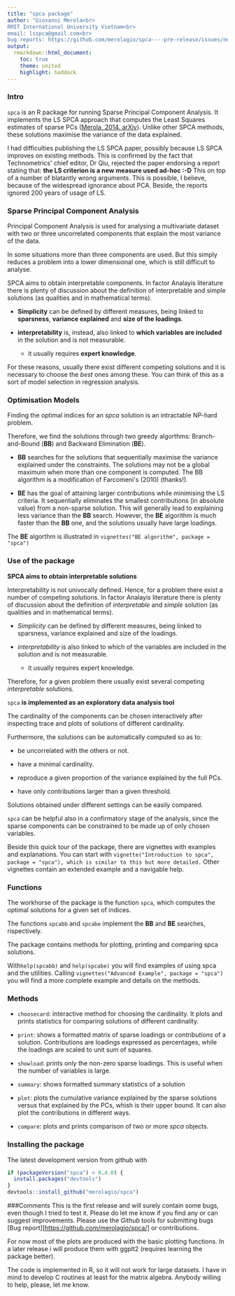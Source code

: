 ```yaml
---
title: "spca package"
author: "Giovanni Merola<br>
RMIT International University Vietnam<br>
email: lsspca@gmail.com<br>
bug reports: https://github.com/merolagio/spca----pre-release/issues/new"
output:
  rmarkdown::html_document:
    toc: true 
    theme: united
    highlight: haddock
---
```


### Intro  
`spca` is an R package for running Sparse Principal Component Analysis. It implements the LS SPCA approach that computes the Least Squares estimates of sparse PCs ([Merola, 2014. arXiv](http://arxiv.org/abs/1406.1381 "Pre-print")). Unlike other SPCA methods, these solutions maximise the variance of the data explained. 


I had difficulties publishing the LS SPCA paper, possibly because LS SPCA improves on existing methods. This is confirmed by the fact that Technometrics' chief editor, Dr Qiu, rejected the paper endorsing a report stating that: **the LS criterion is a new measure used ad-hoc  :-D** This on top of a number of blatantly wrong arguments. This is possible, I believe, because of the widespread ignorance about PCA. Beside, the reports ignored 200 years of usage of LS.  

### Sparse Principal Component Analysis
Principal Component Analysis is used for analysing a multivariate dataset with two or three uncorrelated components that explain the most variance of the data. 

In some situations more than three components are used. But this simply reduces a problem into a lower dimensional one, which is still difficult to analyse.

SPCA aims to obtain interpretable components.  In factor Analayis literature there is plenty of discussion about the  definition of interpretable and simple solutions (as qualities and in mathematical terms).

* **Simplicity** can be defined by different measures, being linked to **sparsness**, **variance explained** and **size of the loadings**. 

* **interpretability** is, instead, also linked to **which variables are included** in the solution  and is not measurable.
    * it usually requires **expert knowledge**.

For these reasons, usually there exist different competing solutions and it is necessary to choose the *best* ones among these. You can think of this as a sort of model selection in regression analysis.

### Optimisation Models  
Finding the optimal indices for an *spca* solution is an intractable NP-hard problem.  

Therefore, we find the solutions through two greedy algorthms: Branch-and-Bound (**BB**) and Backward Elimination (**BE**).

* **BB** searches for the solutions that sequentially maximise the variance explained under the constraints. The solutions may not be a global maximum when more than one component is computed. The BB algorithm is a modification of Farcomeni's (2010) (thanks!).

* **BE** has the goal of attaining larger contributions while minimising the LS criteria. It sequentially eliminates the smallest contributions (in absolute value) from a non-sparse solution. This will generally lead to explaining less variance than the **BB** search. However, the **BE** algorithm is much faster than the **BB** one, and the solutions usually have large loadings.

The **BE** algorthm is illustrated in `vignettes("BE algorithm", package = "spca")`

### Use of the package

**SPCA aims to obtain interpretable solutions**

Interpretability is not univocally defined. Hence, for a problem there exist a number of competing solutions. In factor Analayis literature there is plenty of discussion about the  definition of *interpretable* and *simple* solution (as qualities and in mathematical terms). 

* *Simplicity* can be defined by different measures, being linked to sparsness, variance explained and size of the loadings. 

* *interpretability* is also linked to which of the variables are included in the solution  and is not measurable.
    * it usually requires expert knowledge.
    
Therefore, for a given problem there usually exist several competing *interpretable* solutions. 

`spca` **is implemented as an exploratory data analysis tool** 

The cardinality of the components can be chosen interactively after inspecting trace and plots of solutions of different cardinality.

Furthermore, the solutions can be automatically computed so as to:

* be uncorrelated with the others or not.

* have a minimal cardinality. 

* reproduce a given proportion of the variance explained by the full PCs. 

* have only contributions larger than a given threshold.

Solutions obtained under different settings can be easily compared.

`spca` can be helpful also in a confirmatory stage of the analysis, since the sparse components can be constrained to be made up of only chosen variables.

Beside this quick tour of the package, there are vignettes with examples and explanations. You can start with `vignette("Introduction to spca", package = "spca"), which is similar to this but more detailed.` Other vignettes contain an extended example and a navigable help. 

### Functions

The workhorse of the package is the function `spca`, which computes the optimal solutions for a given set of indices.

The functions `spcabb` and `spcabe` implement the **BB** and **BE** searches, rispectively.

The package contains methods for plotting, printing and comparing spca solutions.

With`help(spcabb)` and `help(spcabe)` you will find examples of using spca and the utilities. Calling `vignettes("Advanced Example", package = "spca")` you will find a more complete example and details on the methods.

### Methods

- `choosecard`: interactive method for choosing the cardinality. It plots and prints statistics for comparing solutions of different cardinality.

- `print`: shows a formatted matrix of sparse loadings or *contributions* of a solution. Contributions are loadings expressed as percentages, while the loadings are scaled to unit sum of squares.

- `showload`: prints only the non-zero sparse loadings. This is useful when the number of variables is large.

- `summary`: shows formatted summary statistics of a solution

- `plot`: plots the cumulative variance explained by the sparse solutions versus that explained by the PCs, whish is their upper bound. It can also plot the contributions in different ways.

- `compare`: plots and prints comparison of two or more *spca* objects.

### Installing the package

The latest development version from github with

```R
if (packageVersion("spca") < 0.4.0) {
  install.packages("devtools")
}
devtools::install_github("merolagio/spca")
```

###Comments
This is the first release and will surely contain some bugs, even though I tried to test it. Please do let me know if you find any or can suggest improvements. Please use the *Github* tools for submitting bugs [Bug report][https://github.com/merolagio/spca/] or contributions.

For now most of the plots are produced with the basic plotting functions. In a later release i will produce them with ggplt2 (requires learning the package better).

The code is implemented in R, so it will not work for large datasets. 
I have in mind to develop C routines at least for the matrix algebra. Anybody willing to help, please, let me know. 
